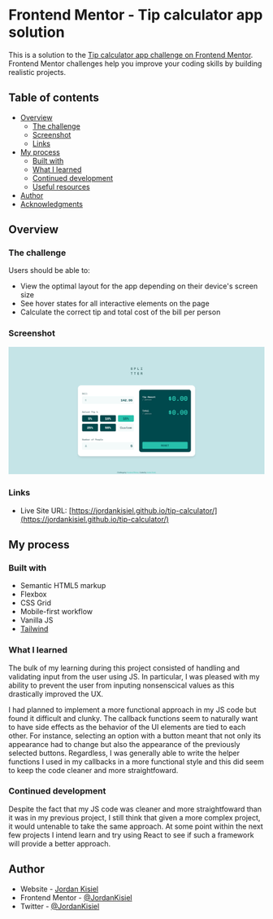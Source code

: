 # Frontend Mentor - Tip calculator app solution

This is a solution to the [Tip calculator app challenge on Frontend Mentor](https://www.frontendmentor.io/challenges/tip-calculator-app-ugJNGbJUX). Frontend Mentor challenges help you improve your coding skills by building realistic projects.

## Table of contents

- [Overview](#overview)
  - [The challenge](#the-challenge)
  - [Screenshot](#screenshot)
  - [Links](#links)
- [My process](#my-process)
  - [Built with](#built-with)
  - [What I learned](#what-i-learned)
  - [Continued development](#continued-development)
  - [Useful resources](#useful-resources)
- [Author](#author)
- [Acknowledgments](#acknowledgments)


## Overview

### The challenge

Users should be able to:

- View the optimal layout for the app depending on their device's screen size
- See hover states for all interactive elements on the page
- Calculate the correct tip and total cost of the bill per person

### Screenshot

![](./screenshot.png)

### Links

- Live Site URL: [https://jordankisiel.github.io/tip-calculator/](https://jordankisiel.github.io/tip-calculator/)

## My process

### Built with

- Semantic HTML5 markup
- Flexbox
- CSS Grid
- Mobile-first workflow
- Vanilla JS
- [Tailwind](https://tailwindcss.com/)


### What I learned

The bulk of my learning during this project consisted of handling and validating input from the user using JS. In particular, I was pleased with my ability to prevent the user from inputing nonsenscical values as this drastically improved the UX.

I had planned to implement a more functional approach in my JS code but found it difficult and clunky. The callback functions seem to naturally want to have side effects as the behavior of the UI elements are tied to each other. For instance, selecting an option with a button meant that not only its appearance had to change but also the appearance of the previously selected buttons. Regardless, I was generally able to write the helper functions I used in my callbacks in a more functional style and this did seem to keep the code cleaner and more straightfoward.

### Continued development

Despite the fact that my JS code was cleaner and more straightfoward than it was in my previous project, I still think that given a more complex project, it would untenable to take the same approach. At some point within the next few projects I intend learn and try using React to see if such a framework will provide a better approach.


## Author

- Website - [Jordan Kisiel](http://robojojo.co/)
- Frontend Mentor - [@JordanKisiel](https://www.frontendmentor.io/profile/JordanKisiel)
- Twitter - [@JordanKisiel](https://www.twitter.com/JordanKisiel)
